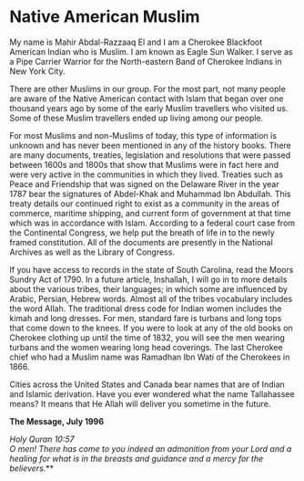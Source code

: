 Native American Muslim
======================

My name is Mahir Abdal-Razzaaq El and I am a Cherokee Blackfoot American
Indian who is Muslim. I am known as Eagle Sun Walker. I serve as a Pipe
Carrier Warrior for the North-eastern Band of Cherokee Indians in New
York City.

There are other Muslims in our group. For the most part, not many people
are aware of the Native American contact with Islam that began over one
thousand years ago by some of the early Muslim travellers who visited
us. Some of these Muslim travellers ended up living among our people.

For most Muslims and non-Muslims of today, this type of information is
unknown and has never been mentioned in any of the history books. There
are many documents, treaties, legislation and resolutions that were
passed between 1600s and 1800s that show that Muslims were in fact here
and were very active in the communities in which they lived. Treaties
such as Peace and Friendship that was signed on the Delaware River in
the year 1787 bear the signatures of Abdel-Khak and Muhammad Ibn
Abdullah. This treaty details our continued right to exist as a
community in the areas of commerce, maritime shipping, and current form
of government at that time which was in accordance with Islam. According
to a federal court case from the Continental Congress, we help put the
breath of life in to the newly framed constitution. All of the documents
are presently in the National Archives as well as the Library of
Congress.

If you have access to records in the state of South Carolina, read the
Moors Sundry Act of 1790. In a future article, Inshallah, I will go in
to more details about the various tribes, their languages; in which some
are influenced by Arabic, Persian, Hebrew words. Almost all of the
tribes vocabulary includes the word Allah. The traditional dress code
for Indian women includes the kimah and long dresses. For men, standard
fare is turbans and long tops that come down to the knees. If you were
to look at any of the old books on Cherokee clothing up until the time
of 1832, you will see the men wearing turbans and the women wearing long
head coverings. The last Cherokee chief who had a Muslim name was
Ramadhan Ibn Wati of the Cherokees in 1866.

Cities across the United States and Canada bear names that are of Indian
and Islamic derivation. Have you ever wondered what the name Tallahassee
means? It means that He Allah will deliver you sometime in the future.

**The Message, July 1996**

**Holy Quran 10:57*  
 O men! There has come to you indeed an admonition from your Lord and a
healing for what is in the breasts and guidance and a mercy for the
believers.***
